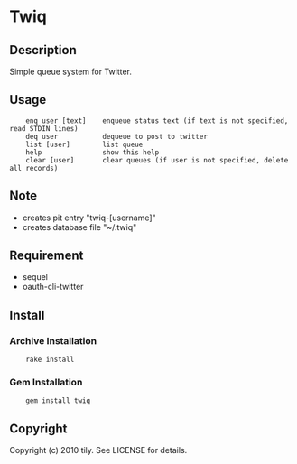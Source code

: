 Twiq
====

Description
-----------

Simple queue system for Twitter.

Usage
-----

        enq user [text]    enqueue status text (if text is not specified, read STDIN lines)
        deq user           dequeue to post to twitter
        list [user]        list queue
        help               show this help
        clear [user]       clear queues (if user is not specified, delete all records)

Note
----

 * creates pit entry "twiq-[username]"
 * creates database file "~/.twiq"

Requirement
-----------

 * sequel
 * oauth-cli-twitter

Install
-------

### Archive Installation

        rake install

### Gem Installation

        gem install twiq

Copyright
---------

Copyright (c) 2010 tily. See LICENSE for details.
